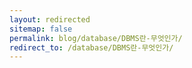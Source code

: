 ```yaml
---
layout: redirected
sitemap: false
permalink: blog/database/DBMS란-무엇인가/
redirect_to: /database/DBMS란-무엇인가/
---
```

